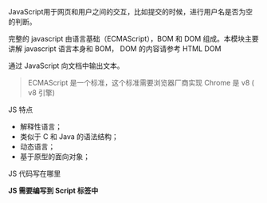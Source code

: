 
JavaScript用于网页和用户之间的交互，比如提交的时候，进行用户名是否为空的判断。

完整的 javascript 由语言基础（ECMAScript），BOM 和 DOM 组成。本模块主要讲解 javascript 语言本身和 BOM， DOM 的内容请参考 HTML DOM

通过 JavaScript 向文档中输出文本。

> ECMAScript 是一个标准，这个标准需要浏览器厂商实现 Chrome 是 v8 (  v8 引擎)

JS 特点

- 解释性语言；
- 类似于 C 和 Java 的语法结构；
- 动态语言；
- 基于原型的面向对象；

JS 代码写在哪里

**JS 需要编写到 Script 标签中**

